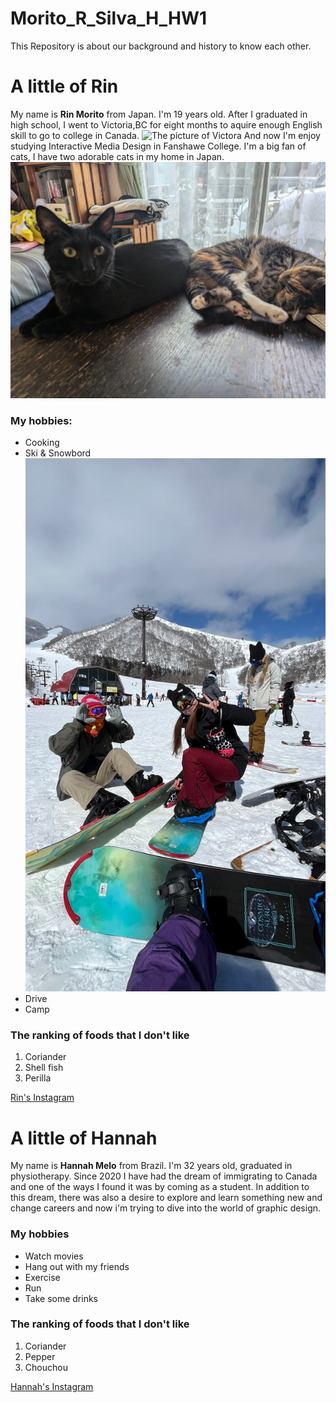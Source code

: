 # Morito_R_Silva_H_HW1
This Repository is about our background and history to know each other.

# A little of Rin


My name is **Rin Morito** from Japan.
 I'm 19 years old.
After I graduated in high school, I went to Victoria,BC for eight months to aquire enough English skill to go to college in Canada.
![The picture of Victora](images/victoria.JPG)
And now I'm enjoy studying Interactive Media Design in Fanshawe College.
I'm a big fan of cats, I have two adorable cats in my home in Japan.
![The picture of my cats](images/cat_ranpon.JPG)

### My hobbies: 

- Cooking
- Ski & Snowbord
![The picure of snowboard](images/snowbord.JPEG)
- Drive
- Camp

### The ranking of foods that I don't like

1. Coriander
2. Shell fish
3. Perilla

[Rin's Instagram](https://www.instagram.com/r___nn3?igsh=NWo2cmJoazBrYnk1&utm_source=qr)

# A little of Hannah

My name is **Hannah Melo** from Brazil.
 I'm 32 years old, graduated in physiotherapy. Since 2020 I have had the dream of immigrating to Canada and one of the ways I found it was by coming as a student. In addition to this dream, there was also a desire to explore and learn something new and change careers and now i'm trying to dive into the world of graphic design.

### My hobbies

- Watch movies
- Hang out with my friends
- Exercise 
- Run
- Take some drinks

### The ranking of foods that I don't like

1. Coriander
2. Pepper
3. Chouchou

[Hannah's Instagram](https://www.instagram.com/05melohannah/)
